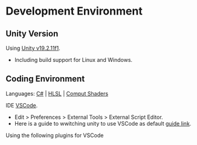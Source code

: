 # Development Environment

## Unity Version

Using [Unity v19.2.11f1](https://unity3d.com/unity/whats-new/2019.2.11).
* Including build support for Linux and Windows.

## Coding Environment

Languages: [C#](https://docs.unity3d.com/Manual/CSharpCompiler.html) | [HLSL](https://docs.unity3d.com/Manual/SL-ShadingLanguage.html) | [Comput Shaders](https://docs.unity3d.com/Manual/class-ComputeShader.html)

IDE [VSCode](https://code.visualstudio.com/).
* Edit > Preferences > External Tools > External Script Editor. 
* Here is a guide to wwitching unity to use VSCode as default [guide link](SwitchIDE.md).

Using the following plugins for VSCode

